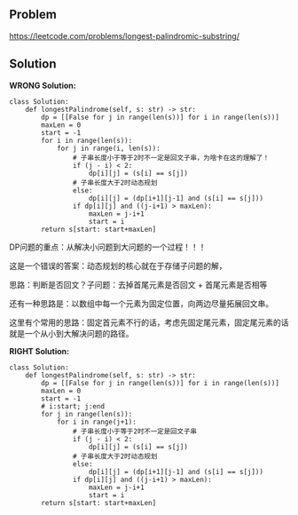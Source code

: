 ## Problem
https://leetcode.com/problems/longest-palindromic-substring/

## Solution

**WRONG Solution:**
```
class Solution:
    def longestPalindrome(self, s: str) -> str:
        dp = [[False for j in range(len(s))] for i in range(len(s))]
        maxLen = 0
        start = -1
        for i in range(len(s)):
            for j in range(i, len(s)):
                # 子串长度小于等于2时不一定是回文子串，为啥卡在这的理解了！
                if (j - i) < 2:
                    dp[i][j] = (s[i] == s[j])
                # 子串长度大于2时动态规划
                else:
                    dp[i][j] = (dp[i+1][j-1] and (s[i] == s[j]))
                if dp[i][j] and ((j-i+1) > maxLen):
                    maxLen = j-i+1
                    start = i
        return s[start: start+maxLen]
```

DP问题的重点：从解决小问题到大问题的一个过程！！！

这是一个错误的答案：动态规划的核心就在于存储子问题的解，

思路：判断是否回文？子问题：去掉首尾元素是否回文 + 首尾元素是否相等

还有一种思路是：以数组中每一个元素为固定位置，向两边尽量拓展回文串。

这里有个常用的思路：固定首元素不行的话，考虑先固定尾元素，固定尾元素的话就是一个从小到大解决问题的路径。

**RIGHT Solution:**
```
class Solution:
    def longestPalindrome(self, s: str) -> str:
        dp = [[False for j in range(len(s))] for i in range(len(s))]
        maxLen = 0
        start = -1
        # i:start; j:end
        for j in range(len(s)):
            for i in range(j+1):
                # 子串长度小于等于2时不一定是回文子串
                if (j - i) < 2:
                    dp[i][j] = (s[i] == s[j])
                # 子串长度大于2时动态规划
                else:
                    dp[i][j] = (dp[i+1][j-1] and (s[i] == s[j]))
                if dp[i][j] and ((j-i+1) > maxLen):
                    maxLen = j-i+1
                    start = i
        return s[start: start+maxLen]
```


